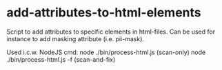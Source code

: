 # add-attributes-to-html-elements
Script to add attributes to specific elements in html-files. 
Can be used for instance to add masking attribute (i.e. pii-mask).

Used i.c.w. NodeJS
cmd:
node ./bin/process-html.js (scan-only)
node ./bin/process-html.js -f (scan-and-fix)
